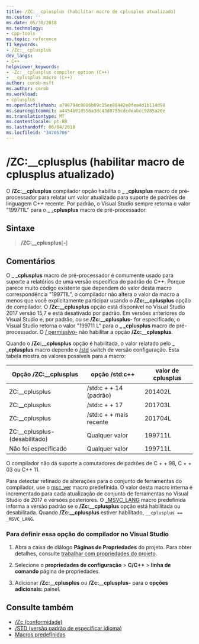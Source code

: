 ```yaml
---
title: /ZC:__cplusplus (habilitar macro de cplusplus atualizado)
ms.custom: ''
ms.date: 05/30/2018
ms.technology:
- cpp-tools
ms.topic: reference
f1_keywords:
- /Zc:__cplusplus
dev_langs:
- C++
helpviewer_keywords:
- -Zc:__cplusplus compiler option (C++)
- __cplusplus macro (C++)
author: corob-msft
ms.author: corob
ms.workload:
- cplusplus
ms.openlocfilehash: a796794c0086b09c15ee88442e0fea4d1b114d98
ms.sourcegitcommit: a4454b91d556a3dc43d8755cdcdeabcc9285a20e
ms.translationtype: MT
ms.contentlocale: pt-BR
ms.lasthandoff: 06/04/2018
ms.locfileid: "34705706"
---
```

# <a name="zccplusplus-enable-updated-cplusplus-macro"></a>/ZC:__cplusplus (habilitar macro de cplusplus atualizado)

O **/Zc:__cplusplus** compilador opção habilita o  **\_ \_cplusplus** macro de pré-processador para relatar um valor atualizado para suporte de padrões de linguagem C++ recente. Por padrão, o Visual Studio sempre retorna o valor "199711L" para o  **\_ \_cplusplus** macro de pré-processador.

## <a name="syntax"></a>Sintaxe

> **/ZC:__cplusplus**[**-**]

## <a name="remarks"></a>Comentários

O  **\_ \_cplusplus** macro de pré-processador é comumente usado para suporte a relatórios de uma versão específica do padrão do C++. Porque parece muito código existente que dependem do valor desta macro correspondência "199711L", o compilador não altera o valor da macro a menos que você explicitamente participar usando o **/Zc:__cplusplus** opção de compilador. O **/Zc:__cplusplus** opção está disponível no Visual Studio 2017 versão 15,7 e está desativado por padrão. Em versões anteriores do Visual Studio e, por padrão, ou se **/Zc:__cplusplus-** for especificado, o Visual Studio retorna o valor "199711 L" para o  **\_ \_cplusplus** macro de pré-processador. O [/ permissivo-](permissive-standards-conformance.md) não habilitar a opção **/Zc:__cplusplus**.

Quando o **/Zc:__cplusplus** opção é habilitada, o valor relatado pelo  **\_ \_cplusplus** macro depende o [/std](std-specify-language-standard-version.md) switch de versão configuração. Esta tabela mostra os valores possíveis para a macro:

|Opção /ZC:__cplusplus|opção /std:c++|valor de cplusplus|
|-|-|-|
ZC:__cplusplus|/std:c + + 14 (padrão)|201402L
ZC:__cplusplus|/std:c + + 17|201703L
ZC:__cplusplus|/std:c + + mais recente|201704L
ZC:__cplusplus-(desabilitado)|Qualquer valor|199711L
Não foi especificado|Qualquer valor|199711L

O compilador não dá suporte a comutadores de padrões de C + + 98, C + + 03 ou C++ 11.

Para detectar refinado de alterações para o conjunto de ferramentas do compilador, use o [msc_ver](../../preprocessor/predefined-macros.md) macro predefinida. O valor desta macro interna é incrementado para cada atualização de conjunto de ferramentas no Visual Studio de 2017 e versões posteriores. O [_MSVC_LANG](../../preprocessor/predefined-macros.md) macro predefinida informa a versão padrão se o **/Zc:__cplusplus** opção está habilitada ou desabilitada. Quando **/Zc:__cplusplus** estiver habilitado, `__cplusplus == _MSVC_LANG`.

### <a name="to-set-this-compiler-option-in-visual-studio"></a>Para definir essa opção do compilador no Visual Studio

1. Abra a caixa de diálogo **Páginas de Propriedades** do projeto. Para obter detalhes, consulte [trabalhar com propriedades do projeto](../../ide/working-with-project-properties.md).

1. Selecione o **propriedades de configuração** > **C/C++** > **linha de comando** página de propriedades.

1. Adicionar **/Zc:__cplusplus** ou **/Zc:__cplusplus-** para o **opções adicionais:** painel.

## <a name="see-also"></a>Consulte também

- [/Zc (conformidade)](zc-conformance.md)
- [/STD (versão padrão de especificar idioma)](std-specify-language-standard-version.md)
- [Macros predefinidas](../../preprocessor/predefined-macros.md)
